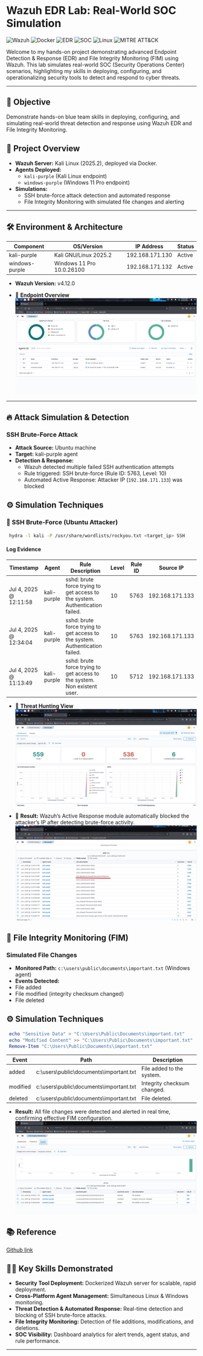 # Wazuh EDR Lab: Real-World SOC Simulation

![Wazuh](https://img.shields.io/badge/Wazuh-EDR%20-blue?logo=wazuh&style=for-the-badge)
![Docker](https://img.shields.io/badge/Docker-Ready-blue?logo=docker&style=for-the-badge)
![EDR](https://img.shields.io/badge/EDR-FIM-blueviolet?style=for-the-badge)
![SOC](https://img.shields.io/badge/SOC-Ready-brightgreen?style=for-the-badge)
![Linux](https://img.shields.io/badge/KaliLinux-Windows-blue?logo=linux&style=for-the-badge)
![MITRE ATT&CK](https://img.shields.io/badge/MITRE%20ATT%26CK-T1110%20Brute%20Force-orange?style=for-the-badge)

Welcome to my hands-on project demonstrating advanced Endpoint Detection & Response (EDR) and File Integrity Monitoring (FIM) using Wazuh. This lab simulates real-world SOC (Security Operations Center) scenarios, highlighting my skills in deploying, configuring, and operationalizing security tools to detect and respond to cyber threats.

---
## 🎯 Objective
Demonstrate hands-on blue team skills in deploying, configuring, and simulating real-world threat detection and response using Wazuh EDR and File Integrity Monitoring.
  
## 🚀 Project Overview

- **Wazuh Server:** Kali Linux (2025.2), deployed via Docker.
- **Agents Deployed:**
  - `kali-purple` (Kali Linux endpoint)
  - `windows-purple` (Windows 11 Pro endpoint)
- **Simulations:**
  - SSH brute-force attack detection and automated response
  - File Integrity Monitoring with simulated file changes and alerting

---

## 🛠️ Environment & Architecture

| Component       | OS/Version                  | IP Address         | Status  |
|-----------------|----------------------------|--------------------|---------|
| kali-purple     | Kali GNU/Linux 2025.2       | 192.168.171.130    | Active  |
| windows-purple  | Windows 11 Pro 10.0.26100   | 192.168.171.132    | Active  |

- **Wazuh Version:** v4.12.0

- 📸 **Endpoint Overview**  
![Endpoint Dashboard](endpoint_dashboard.png)
---

## 🔥 Attack Simulation & Detection

### SSH Brute-Force Attack

- **Attack Source:** Ubuntu machine
- **Target:** kali-purple agent
- **Detection & Response:**
  - Wazuh detected multiple failed SSH authentication attempts
  - Rule triggered: SSH brute-force (Rule ID: 5763, Level: 10)
  - Automated Active Response: Attacker IP (`192.168.171.133`) was blocked
  
## ⚙️ Simulation Techniques

### 🔐 SSH Brute-Force (Ubuntu Attacker)
``` bash
 hydra -l kali -P /usr/share/wordlists/rockyou.txt <target_ip> SSH
```

#### Log Evidence

| Timestamp                | Agent        | Rule Description                                           | Level | Rule ID | Source IP         |
|--------------------------|-------------|-----------------------------------------------------------|-------|---------|-------------------|
| Jul 4, 2025 @ 12:11:58   | kali-purple | sshd: brute force trying to get access to the system. Authentication failed. | 10    | 5763    | 192.168.171.133   |
| Jul 4, 2025 @ 12:34:04   | kali-purple | sshd: brute force trying to get access to the system. Authentication failed. | 10    | 5763    | 192.168.171.133   |
| Jul 4, 2025 @ 11:13:49   | kali-purple | sshd: brute force trying to get access to the system. Non existent user.     | 10    | 5712    | 192.168.171.133   |

- 📸 **Threat Hunting View**  
![SSH Brute Force Alert](ssh_bruteforce.png)

- 📸 **Result:** Wazuh’s Active Response module automatically blocked the attacker’s IP after detecting brute-force activity. 
![Blocked IP Confirmation](attacker_blocked_by_response.png)

## 📝 File Integrity Monitoring (FIM)

### Simulated File Changes

- **Monitored Path:** `c:\users\public\documents\important.txt` (Windows agent)
- **Events Detected:**
- File added
- File modified (integrity checksum changed)
- File deleted

## ⚙️ Simulation Techniques
``` Powershell
 echo "Sensitive Data" > "C:\Users\Public\Documents\important.txt"
 echo "Modified Content" >> "C:\Users\Public\Documents\important.txt"
 Remove-Item "C:\Users\Public\Documents\important.txt"
```

| Event      | Path                                      | Description                       |
|------------|-------------------------------------------|-----------------------------------|
| added      | c:\users\public\documents\important.txt   | File added to the system.         |
| modified   | c:\users\public\documents\important.txt   | Integrity checksum changed.       |
| deleted    | c:\users\public\documents\important.txt   | File deleted.                     |

- **Result:** All file changes were detected and alerted in real time, confirming effective FIM configuration.
![FIM Event Screenshot](FIM_using_Wazuh.png)

## 📚 Reference
[Github link](https://github.com/0xrajneesh)

## 🧑‍💻 Key Skills Demonstrated

- **Security Tool Deployment:** Dockerized Wazuh server for scalable, rapid deployment.
- **Cross-Platform Agent Management:** Simultaneous Linux & Windows monitoring.
- **Threat Detection & Automated Response:** Real-time detection and blocking of SSH brute-force attacks.
- **File Integrity Monitoring:** Detection of file additions, modifications, and deletions.
- **SOC Visibility:** Dashboard analytics for alert trends, agent status, and rule performance.

---


